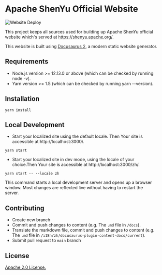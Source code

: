 # Apache ShenYu Official Website

![Website Deploy](https://github.com/apache/incubator-shenyu-website/workflows/Website%20Deploy/badge.svg)

This project keeps all sources used for building up Apache ShenYu official website which's served at <https://shenyu.apache.org/>. 

This website is built using [Docusaurus 2](https://docusaurus.io/), a modern static website generator.

## Requirements

- Node.js version >= 12.13.0 or above (which can be checked by running node -v).
- Yarn version >= 1.5 (which can be checked by running yarn --version).

## Installation

```console
yarn install
```

## Local Development

- Start your localized site using the default locale. Then Your site is accessible at http://localhost:3000/.

```console
yarn start
```

- Start your localized site in dev mode, using the locale of your choice.Then Your site is accessible at http://localhost:3000/zh/.

```console
yarn start -- --locale zh
```

This command starts a local development server and opens up a browser window. Most changes are reflected live without having to restart the server.

## Contributing

* Create new branch
* Commit and push changes to content (e.g. The `.md` file in `/docs`).
* Translate the markdown file, commit  and push changes to content (e.g. The `.md` file in `/i18n/zh/docusaurus-plugin-content-docs/current`).
* Submit pull request to `main` branch

## License

[Apache 2.0 License.](/LICENSE)

